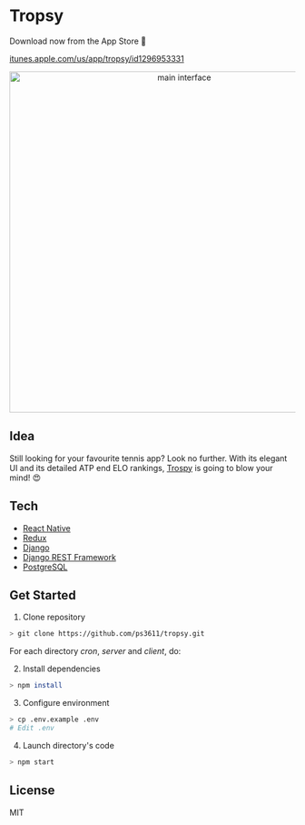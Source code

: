 # Tropsy

Download now from the App Store 📲

[itunes.apple.com/us/app/tropsy/id1296953331](https://itunes.apple.com/us/app/tropsy/id1296953331)

<p align="center">
  <img width="600" alt="main interface" src="https://s3.amazonaws.com/ps3611-images/tropsy.png">
</p>

## Idea

Still looking for your favourite tennis app? Look no further. With its elegant UI and its detailed ATP end ELO rankings, [Trospy](https://itunes.apple.com/us/app/tropsy/id1296953331) is going to blow your mind! 😍

## Tech

- [React Native](https://facebook.github.io/react-native/)
- [Redux](https://redux.js.org/)
- [Django](https://www.djangoproject.com/)
- [Django REST Framework](https://www.django-rest-framework.org/)
- [PostgreSQL](https://www.postgresql.org/)

## Get Started

1. Clone repository
```sh
> git clone https://github.com/ps3611/tropsy.git
```
For each directory *cron*, *server* and *client*, do:

2. Install dependencies
```sh
> npm install
```

3. Configure environment

```sh
> cp .env.example .env
# Edit .env
```

4. Launch directory's code

```sh
> npm start
```

## License

MIT
